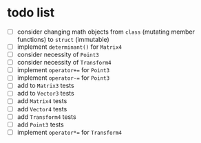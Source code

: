 # todo list

- [ ] consider changing math objects from `class` (mutating member functions) to `struct` (immutable)
- [ ] implement `determinant()` for `Matrix4`
- [ ] consider necessity of `Point3`
- [ ] consider necessity of `Transform4`
- [ ] implement `operator+=` for `Point3`
- [ ] implement `operator-=` for `Point3`
- [ ] add to `Matrix3` tests
- [ ] add to `Vector3` tests
- [ ] add `Matrix4` tests
- [ ] add `Vector4` tests
- [ ] add `Transform4` tests
- [ ] add `Point3` tests
- [ ] implement `operator*=` for `Transform4`